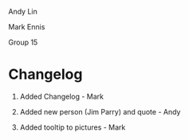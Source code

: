 Andy Lin

Mark Ennis

Group 15

# Changelog

1.  Added Changelog - Mark

2.  Added new person (Jim Parry) and quote - Andy

3. Added tooltip to pictures - Mark
